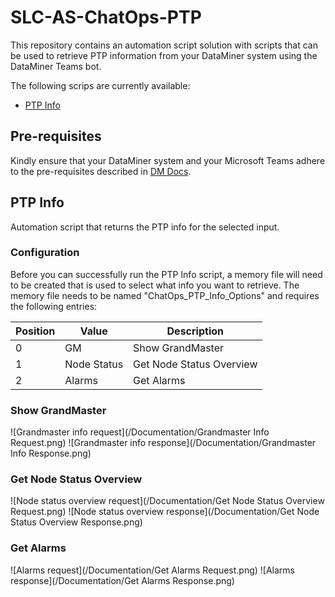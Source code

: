 # SLC-AS-ChatOps-PTP

This repository contains an automation script solution with scripts that can be used to retrieve PTP information from your DataMiner system using the DataMiner Teams bot.

The following scrips are currently available:

- [PTP Info](#ptp-info)

## Pre-requisites

Kindly ensure that your DataMiner system and your Microsoft Teams adhere to the pre-requisites described in [DM Docs](https://docs.dataminer.services/user-guide/Cloud_Platform/TeamsBot/Microsoft_Teams_Chat_Integration.html#server-side-prerequisites).

## PTP Info

Automation script that returns the PTP info for the selected input.

### Configuration

Before you can successfully run the PTP Info script, a memory file will need to be created that is used to select what info you want to retrieve.
The memory file needs to be named "ChatOps_PTP_Info_Options" and requires the following entries:

| Position | Value | Description |
|--|--|--|
| 0 | GM | Show GrandMaster |
| 1 | Node Status | Get Node Status Overview |
| 2 | Alarms | Get Alarms |

### Show GrandMaster

![Grandmaster info request](/Documentation/Grandmaster Info Request.png)
![Grandmaster info response](/Documentation/Grandmaster Info Response.png)

### Get Node Status Overview

![Node status overview request](/Documentation/Get Node Status Overview Request.png)
![Node status overview response](/Documentation/Get Node Status Overview Response.png)

### Get Alarms

![Alarms request](/Documentation/Get Alarms Request.png)
![Alarms response](/Documentation/Get Alarms Response.png)
